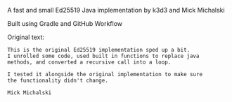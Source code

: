 A fast and small Ed25519 Java implementation by k3d3 and Mick Michalski

Built using Gradle and GitHub Workflow

Original text:

```
This is the original Ed25519 implementation sped up a bit.
I unrolled some code, used built in functions to replace java
methods, and converted a recursive call into a loop.

I tested it alongside the original implementation to make sure
the functionality didn't change.

Mick Michalski
```
